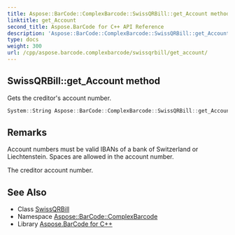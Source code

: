 ```yaml
---
title: Aspose::BarCode::ComplexBarcode::SwissQRBill::get_Account method
linktitle: get_Account
second_title: Aspose.BarCode for C++ API Reference
description: 'Aspose::BarCode::ComplexBarcode::SwissQRBill::get_Account method. Gets the creditor''s account number in C++.'
type: docs
weight: 300
url: /cpp/aspose.barcode.complexbarcode/swissqrbill/get_account/
---
```

## SwissQRBill::get_Account method


Gets the creditor's account number.

```cpp
System::String Aspose::BarCode::ComplexBarcode::SwissQRBill::get_Account() const
```

## Remarks


Account numbers must be valid IBANs of a bank of Switzerland or Liechtenstein. Spaces are allowed in the account number. 

The creditor account number.
## See Also

* Class [SwissQRBill](../)
* Namespace [Aspose::BarCode::ComplexBarcode](../../)
* Library [Aspose.BarCode for C++](../../../)
